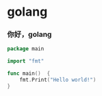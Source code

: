# golang

### 你好，golang


```go
package main

import "fmt"

func main()  {
	fmt.Print("Hello world!")
}


```